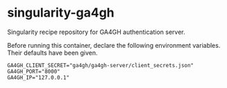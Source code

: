 # singularity-ga4gh
Singularity recipe repository for GA4GH authentication server.

Before running this container, declare the following environment variables.
Their defaults have been given.

    GA4GH_CLIENT_SECRET="ga4gh/ga4gh-server/client_secrets.json"
    GA4GH_PORT="8000"
    GA4GH_IP="127.0.0.1"
